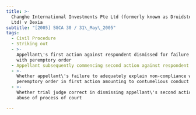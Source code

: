 ```yaml
---
title: >-
  Changhe International Investments Pte Ltd (formerly known as Druidstone Pte
  Ltd) v Dexia
subtitle: "[2005] SGCA 30 / 31\_May\_2005"
tags:
  - Civil Procedure
  - Striking out
  - >-
    Appellant\'s first action against respondent dismissed for failure to comply
    with peremptory order
  - Appellant subsequently commencing second action against respondent
  - >-
    Whether appellant\'s failure to adequately explain non-compliance with
    peremptory order in first action amounting to contumelious conduct
  - >-
    Whether trial judge correct in dismissing appellant\'s second action for
    abuse of process of court

---
```


